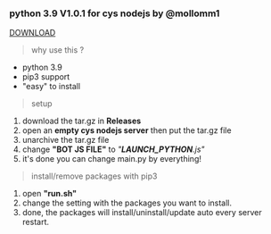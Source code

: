 ### **python 3.9 V1.0.1 for cys nodejs by @mollomm1**

<a href="https://github.com/Mollomm1/Mollomm1-s-Python-3.9-for-CYS-Nodejs-Servers/releases/tag/2">DOWNLOAD</a>

> why use this ?

* python 3.9
* pip3 support
* "easy" to install

> setup

1. download the tar.gz in **Releases**
2. open an **empty cys nodejs server** then put the tar.gz file
3. unarchive the tar.gz file
4. change **"BOT JS FILE"** to *"__LAUNCH_PYTHON__.js"*
5. it's done you can change main.py by everything!

> install/remove packages with pip3

1. open **"run.sh"**
2. change the setting with the packages you want to install.
3. done, the packages will install/uninstall/update auto every server restart.
